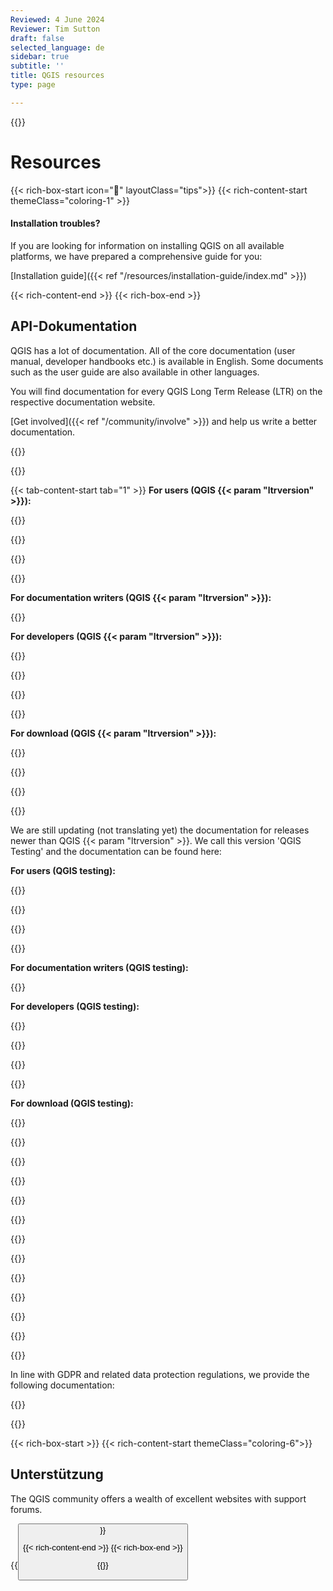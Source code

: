 ```yaml
---
Reviewed: 4 June 2024
Reviewer: Tim Sutton
draft: false
selected_language: de
sidebar: true
subtitle: ''
title: QGIS resources
type: page

---
```

{{<content-start >}}
# Resources
{{< rich-box-start icon="🖖" layoutClass="tips">}} {{< rich-content-start themeClass="coloring-1" >}}
#### Installation troubles?
If you are looking for information on installing QGIS on all available platforms, we have prepared a comprehensive guide for you:

[Installation guide]({{< ref "/resources/installation-guide/index.md" >}})

{{< rich-content-end >}} {{< rich-box-end >}}
## API-Dokumentation
QGIS has a lot of documentation. All of the core documentation (user manual, developer handbooks etc.) is available in English. Some documents such as the user guide are also available in other languages.

You will find documentation for every QGIS Long Term Release (LTR) on the respective documentation website.

[Get involved]({{< ref "/community/involve" >}}) and help us write a better documentation.

{{<language-select >}}

{{<tabs tab1="QGIS |ltrversion|" tab2="QGIS testing (>|ltrversion|)" tab3="Archived releases" tab4="Datenschutz" >}}

{{< tab-content-start tab="1" >}} **For users (QGIS {{< param "ltrversion" >}}):**

{{<rich-list listLink="https://docs.qgis.org/|ltrversion|/<lang>/docs/user_manual" layoutClass="inline-block link-with-language" listTitle="Desktop User Guide — <lang>" >}}

{{<rich-list listLink="https://docs.qgis.org/|ltrversion|/<lang>/docs/training_manual" layoutClass="inline-block link-with-language" listTitle="QGIS Training manual — <lang>" >}}

{{<rich-list listLink="https://docs.qgis.org/|ltrversion|/<lang>/docs/gentle_gis_introduction" layoutClass="inline-block link-with-language" listTitle="Gentle Intro to GIS — <lang>" >}}

{{<rich-list listLink="https://docs.qgis.org/|ltrversion|/<lang>/docs/server_manual" layoutClass="inline-block link-with-language" listTitle="Server Guide — <lang>" >}}

**For documentation writers (QGIS {{< param "ltrversion" >}}):**

{{<rich-list listLink="https://docs.qgis.org/|ltrversion|/<lang>/docs/documentation_guidelines" layoutClass="inline-block link-with-language" listTitle="Documentation Guidelines — <lang>" >}}

**For developers (QGIS {{< param "ltrversion" >}}):**

{{<rich-list listLink="https://docs.qgis.org/|ltrversion|/<lang>/docs/pyqgis_developer_cookbook" layoutClass="inline-block link-with-language" listTitle="PyQGIS cookbook (for plugins and scripting) — <lang>" >}}

{{<rich-list listLink="https://qgis.org/pyqgis/|ltrversion|/" layoutClass="inline-block" listTitle="PyQGIS - QGIS-Python-API-Dokumentation" >}}

{{<rich-list listLink="https://qgis.org/api/|ltrversion|/" layoutClass="inline-block" listTitle="C++ API documentation" >}}

{{<rich-list listLink="https://github.com/qgis/QGIS/blob/release-|ltrversion|/INSTALL.md" layoutClass="inline-block" listTitle="Building QGIS from Source" >}}

**For download (QGIS {{< param "ltrversion" >}}):**

{{<rich-list listLink="https://docs.qgis.org/|ltrversion|/pdf" layoutClass="inline-block" listTitle="PDF Dateien der Handbücher" >}}

{{<rich-list listLink="https://docs.qgis.org/|ltrversion|/zip" layoutClass="inline-block" listTitle="HTML-Version der Handbücher als .zip-Datei" >}}

{{<tab-content-end >}}

{{<tab-content-start tab="2" >}}

We are still updating (not translating yet) the documentation for releases newer than QGIS {{< param "ltrversion" >}}. We call this version 'QGIS Testing' and the documentation can be found here:

**For users (QGIS testing):**

{{<rich-list listLink="https://docs.qgis.org/testing/en/docs/user_manual" layoutClass="inline-block link-with-language" listTitle="Desktop User Guide" >}}

{{<rich-list listLink="https://docs.qgis.org/testing/en/docs/training_manual" layoutClass="inline-block link-with-language" listTitle="QGIS-Trainingshandbuch" >}}

{{<rich-list listLink="https://docs.qgis.org/testing/en/docs/gentle_gis_introduction" layoutClass="inline-block link-with-language" listTitle="Gentle Intro to GIS" >}}

{{<rich-list listLink="https://docs.qgis.org/testing/en/docs/server_manual" layoutClass="inline-block link-with-language" listTitle="QGIS Server Handbuch" >}}

**For documentation writers (QGIS testing):**

{{<rich-list listLink="https://docs.qgis.org/testing/en/docs/documentation_guidelines" layoutClass="inline-block link-with-language" listTitle="Dokumentations-Richtlinien" >}}

**For developers (QGIS testing):**

{{<rich-list listLink="https://docs.qgis.org/testing/en/docs/pyqgis_developer_cookbook" layoutClass="inline-block link-with-language" listTitle="PyQGIS-Kochbuch (für Erweiterungen und Skripte)" >}}

{{<rich-list listLink="https://qgis.org/api/" layoutClass="inline-block" listTitle="C++ API documentation" >}}

{{<rich-list listLink="https://qgis.org/pyqgis/" layoutClass="inline-block" listTitle="PyQGIS - QGIS-Python-API-Dokumentation" >}}

{{<rich-list listLink="https://github.com/qgis/QGIS/blob/master/INSTALL.md" layoutClass="inline-block" listTitle="Building QGIS from Source" >}}

**For download (QGIS testing):**

{{<rich-list listLink="https://docs.qgis.org/testing/pdf" layoutClass="inline-block" listTitle="PDF Dateien der Handbücher" >}}

{{<rich-list listLink="https://docs.qgis.org/testing/zip" layoutClass="inline-block" listTitle="HTML-Version der Handbücher als .zip-Datei" >}}

{{<tab-content-end >}}

{{<tab-content-start tab="3" >}}

{{<rich-list listLink="https://docs.qgis.org/3.34/<lang>" layoutClass="inline-block link-with-language" listTitle="QGIS 3.34 Documentation — <lang>" >}}

{{<rich-list listLink="https://docs.qgis.org/3.28/<lang>" layoutClass="inline-block link-with-language" listTitle="QGIS 3.28 Documentation — <lang>" >}}

{{<rich-list listLink="https://docs.qgis.org/3.22/<lang>" layoutClass="inline-block link-with-language" listTitle="QGIS 3.22 Documentation — <lang>" >}}

{{<rich-list listLink="https://docs.qgis.org/3.16/<lang>" layoutClass="inline-block link-with-language" listTitle="QGIS 3.16 Documentation — <lang>" >}}

{{<rich-list listLink="https://docs.qgis.org/3.10/<lang>" layoutClass="inline-block link-with-language" listTitle="QGIS 3.10 Documentation — <lang>" >}}

{{<rich-list listLink="https://docs.qgis.org/3.4/<lang>" layoutClass="inline-block link-with-language" listTitle="QGIS 3.4 Documentation — <lang>" >}}

{{<rich-list listLink="https://docs.qgis.org/2.18/<lang>" layoutClass="inline-block link-with-language" listTitle="QGIS 2.18 Documentation — <lang>" >}}

{{<tab-content-end >}}

{{<tab-content-start tab="4" >}}

In line with GDPR and related data protection regulations, we provide the following documentation:

{{<rich-list listLink="https://docs.qgis.org/latest/en/docs/user_manual/appendices/qgis_desktop_network_connections.html" layoutClass="inline-block" listTitle="QGIS-Applikationsnetzwerkverbindungen" >}}

{{<tab-content-end >}}

{{< rich-box-start >}} {{< rich-content-start themeClass="coloring-6">}}
## Unterstützung
The QGIS community offers a wealth of excellent websites with support forums.

{{<button class="is-primary6" link="resources/support" text="View support options" >}}

{{< rich-content-end >}} {{< rich-box-end >}}

{{<content-end >}}
